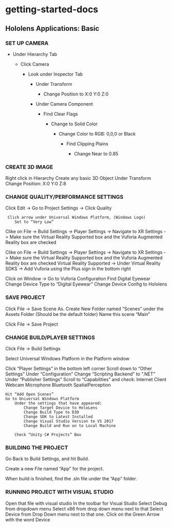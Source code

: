 

# getting-started-docs

## Hololens Applications: Basic

### SET UP CAMERA 

* Under Hierarchy Tab

  * Click Camera 
  
    * Look under Inspector Tab
    
      * Under Transform
      
        * Change Position to  X:0 Y:0 Z:0
        
      * Under Camera Component
      
        * Find Clear Flags
        
          * Change to Solid Color
          
            * Change Color to RGB: 0,0,0 or Black
            
              * Find Clipping Plains
              
                * Change Near to 0.85
    
### CREATE 3D IMAGE 

Right click in Hierarchy
    Create any basic 3D Object
        Under Transform
            Change Position: X:0 Y:0 Z:8

### CHANGE QUALITY/PERFORMANCE SETTINGS

Click Edit ->  Go to Project Settings -> Click Quality

     Click arrow under Universal Windows Platform, (Windows Logo)
        Set to “Very Low”
        
Clike on File -> Build Settings -> Player Settings -> Navigate to XR Settings -> Make sure the Virtual Reality Supported box and the Vuforia Augmented Reality box are checked

Clike on File -> Build Settings -> Player Settings -> Navigate to XR Settings -> Make sure the Virtual Reality Supported box and the Vuforia Augmented Reality box are checked
    Virtual Reality Supported -> Under Virtual Reality SDKS -> Add Vuforia using the Plus sign in the bottom right


Click on Window ->  Go to Vuforia Configuration
    Find Digital Eyewear 
Change Device Type to “Digital Eyewear” 
        Change Device Config to Hololens

### SAVE PROJECT

Click File -> Save Scene As.
    Create New Folder named “Scenes” under the Assets Folder (Should be the default folder)
    Name this scene “Main”

Click File -> Save Project

### CHANGE BUILD/PLAYER SETTINGS

Click File -> Build Settings 

Select Universal Windows Platform in the Platform window

Click “Player Settings” in the bottom left corner
        Scroll down to “Other Settings” 
            Under “Configuration” Change “Scripting Backend” to “.NET”
Under “Publisher Settings” Scroll to “Capabilities” and check:
Internet Client
Webcam
Microphone
Bluetooth
SpatialPerception

    Hit “Add Open Scenes”
    Go to Universal Windows Platform
        Under the settings that have appeared:
            Change Target Device to HoloLens
            Change Build Type to D3D
            Change SDK to Latest Installed
            Change Visual Studio Version to VS 2017
            Change Build and Run on to Local Machine
        
        Check “Unity C# Projects” Box
    
    

### BUILDING THE PROJECT

Go Back to Build Settings, and hit Build.

Create a new File named “App” for the project.

When build is finished, find the .sln file under the “App” folder.

### RUNNING PROJECT WITH VISUAL STUDIO

Open that file with visual studio
In the toolbar for Visual Studio
    Select Debug from dropdown menu
    Select x86 from drop down menu next to that
    Select Device from Drop Down menu next to that one. 
    Click on the Green Arrow with the word Device



    
    


    

